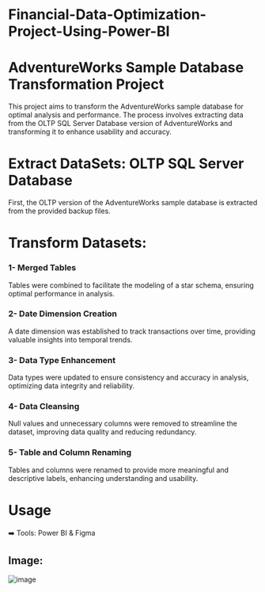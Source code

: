 # Financial-Data-Optimization-Project-Using-Power-BI

# AdventureWorks Sample Database Transformation Project

This project aims to transform the AdventureWorks sample database for optimal analysis and performance. The process involves extracting data from the OLTP SQL Server Database version of AdventureWorks and transforming it to enhance usability and accuracy.

# Extract DataSets: OLTP SQL Server Database

First, the OLTP version of the AdventureWorks sample database is extracted from the provided backup files.

# Transform Datasets:

### 1- Merged Tables
Tables were combined to facilitate the modeling of a star schema, ensuring optimal performance in analysis.

### 2- Date Dimension Creation
A date dimension was established to track transactions over time, providing valuable insights into temporal trends.

### 3- Data Type Enhancement
Data types were updated to ensure consistency and accuracy in analysis, optimizing data integrity and reliability.

### 4- Data Cleansing
Null values and unnecessary columns were removed to streamline the dataset, improving data quality and reducing redundancy.

### 5- Table and Column Renaming
Tables and columns were renamed to provide more meaningful and descriptive labels, enhancing understanding and usability.

#  Usage
➡️ Tools: Power BI & Figma

## Image:
![image](https://github.com/karimdiab97/Financial-Data-Optimization-Project-Using-Power-BI/assets/101432419/dfe41948-734e-4a67-af60-f2884c2cee01)
